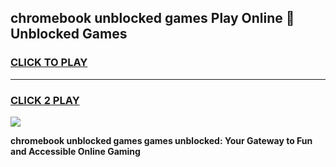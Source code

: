 
## chromebook unblocked games Play Online 👋 Unblocked Games
<h3>
<a href="https://premium.freeplayer.one?title=chromebook_unblocked_games&ref=19F">CLICK TO PLAY</a></h3>
<hr>

<h3>
<a href="https://premium.freeplayer.one?title=chromebook_unblocked_games&ref=19F">CLICK 2 PLAY</a>
  
</h3>

<a href="https://premium.freeplayer.one?title=chromebook_unblocked_games&ref=19F"><img src="https://clearcache.store/games.png"></a>


**chromebook unblocked games games unblocked: Your Gateway to Fun and Accessible Online Gaming**
